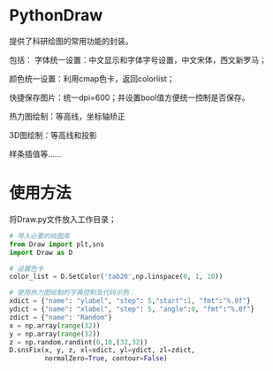 # PythonDraw
提供了科研绘图的常用功能的封装。

包括：
字体统一设置：中文显示和字体字号设置，中文宋体，西文新罗马；

颜色统一设置：利用cmap色卡，返回colorlist；

快捷保存图片：统一dpi=600；并设置bool值方便统一控制是否保存。

热力图绘制：等高线，坐标轴矫正

3D图绘制：等高线和投影

样条插值等……

# 使用方法
将Draw.py文件放入工作目录；
```python
# 导入必要的绘图库
from Draw import plt,sns
import Draw as D

# 设置色卡
color_list = D.SetColor('tab20',np.linspace(0, 1, 10))

# 使用热力图绘制的字典控制及代码示例：
xdict = {"name": "ylabel", "step": 5,"start":1, "fmt":"%.0f"}
ydict = {"name": "xlabel", "step": 5, "angle":0, "fmt":"%.0f"}
zdict = {"name": "Random"}
x = np.array(range(32))
y = np.array(range(32))
z = np.random.randint(0,10,(32,32))
D.snsFix(x, y, z, xl=xdict, yl=ydict, zl=zdict,
         normalZero=True, contour=False)
```
